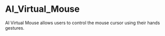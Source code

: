 # AI_Virtual_Mouse
 AI Virtual Mouse allows users to control the mouse cursor using their hands gestures.
